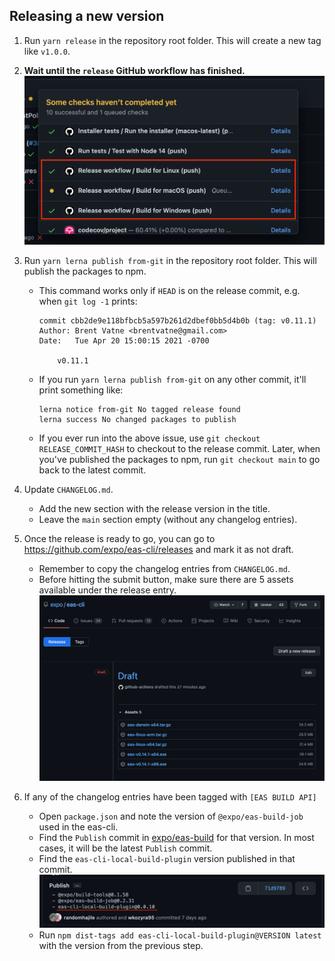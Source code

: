## Releasing a new version

1. Run `yarn release` in the repository root folder. This will create a new tag like `v1.0.0`.
1. **Wait until the `release` GitHub workflow has finished.**
   ![Wait for all three jobs to complete](./.gh-assets/release-workflow.png)
1. Run `yarn lerna publish from-git` in the repository root folder. This will publish the packages to npm.

   - This command works only if `HEAD` is on the release commit, e.g. when `git log -1` prints:

     ```
     commit cbb2de9e118bfbcb5a597b261d2dbef0bb5d4b0b (tag: v0.11.1)
     Author: Brent Vatne <brentvatne@gmail.com>
     Date:   Tue Apr 20 15:00:15 2021 -0700

         v0.11.1
     ```

   - If you run `yarn lerna publish from-git` on any other commit, it'll print something like:

     ```
     lerna notice from-git No tagged release found
     lerna success No changed packages to publish
     ```

   - If you ever run into the above issue, use `git checkout RELEASE_COMMIT_HASH` to checkout to the release commit. Later, when you've published the packages to npm, run `git checkout main` to go back to the latest commit.

1. Update `CHANGELOG.md`.
   - Add the new section with the release version in the title.
   - Leave the `main` section empty (without any changelog entries).
1. Once the release is ready to go, you can go to https://github.com/expo/eas-cli/releases and mark it as not draft.
   - Remember to copy the changelog entries from `CHANGELOG.md`.
   - Before hitting the submit button, make sure there are 5 assets available under the release entry.
     ![There are 5 assets for each release](./.gh-assets/draft-release.png)
1. If any of the changelog entries have been tagged with `[EAS BUILD API]`
   - Open `package.json` and note the version of `@expo/eas-build-job` used in the eas-cli.
   - Find the `Publish` commit in [expo/eas-build](https://github.com/expo/eas-build/commit/) for that version. In most cases, it will be the latest `Publish` commit.
   - Find the `eas-cli-local-build-plugin` version published in that commit.
     ![example publish commit](./.gh-assets/eas-build-publish-commit.png)
   - Run `npm dist-tags add eas-cli-local-build-plugin@VERSION latest` with the version from the previous step.
